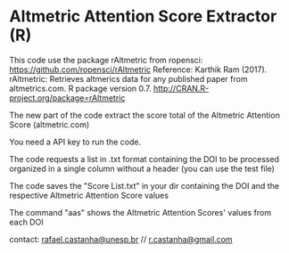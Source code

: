 # Altmetric Attention Score Extractor (R)

This code use the package rAltmetric from ropensci: https://github.com/ropensci/rAltmetric
Reference: Karthik Ram (2017). rAltmetric: Retrieves altmerics data for any published paper from altmetrics.com. R package version 0.7. http://CRAN.R-project.org/package=rAltmetric

The new part of the code extract the score total of the Altmetric Attention Score (altmetric.com)

You need a API key to run the code.

The code requests a list in .txt format containing the DOI to be processed organized in a single column without a header (you can use the test file)

The code saves the "Score List.txt" in your dir containing the DOI and the respective Altmetric Attention Score values

The command "aas" shows the Altmetric Attention Scores' values from each DOI

contact: rafael.castanha@unesp.br // r.castanha@gmail.com
